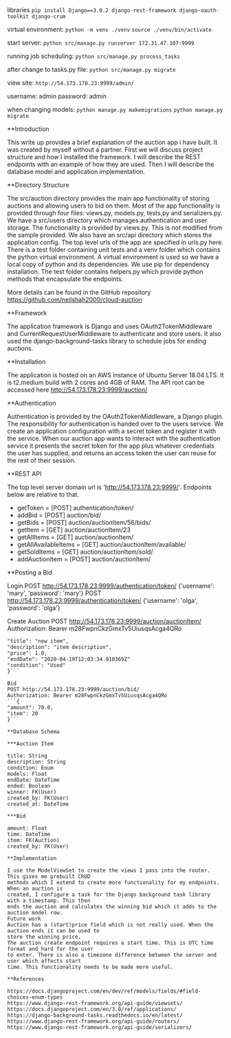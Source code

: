 libraries ```pip install Django==3.0.2 django-rest-framework django-oauth-toolkit django-crum```

virtual environment: ```python -m venv ./venv```   ```source ./venv/bin/activate```

start server: ```python src/manage.py runserver 172.31.47.107:9999```

running job scheduling: ```python src/manage.py process_tasks```

after change to tasks.py file: ```python src/manage.py migrate```

view site: ```http://54.173.178.23:9999/admin/```

username: admin
password: admin

when changing models:
```python manage.py makemigrations```
```python manage.py migrate```



**Introduction

This write up provides a brief explanation of the auction app i have built. It was created by
myself without a partner. First we will discuss project structure and how I installed the
framework. I will describe the REST endpoints with an example of how they are used. Then I will
describe the database model and application implementation.

**Directory Structure

The src/auction directory provides the main app functionality of storing auctions and allowing
users to bid on them. Most of the app functionality is provided through four files: views.py,
models.py, tests,py and serializers.py. We have a src/users directory which manages
authentication and user storage. The functionality is provided by views.py. This is not modified
from the sample provided. We also have an src/api directory which stores the application config.
The top level urls of the app are specified in urls.py here.
There is a test folder containing unit tests and a venv folder which contains the python virtual
environment. A virtual environment is used so we have a local copy of python and its
dependencies. We use pip for dependency installation. The test folder contains helpers.py
which provide python methods that encapsulate the endpoints.

More details can be found in the GitHub repository
https://github.com/neilshah2000/cloud-auction

**Framework

The application framework is Django and uses OAuth2TokenMiddleware and
CurrentRequestUserMiddleware to authenticate and store users. It also used the
django-background-tasks library to schedule jobs for ending auctions.

**Installation

The application is hosted on an AWS instance of Ubuntu Server 18.04 LTS. It is t2.medium
build with 2 cores and 4GB of RAM.
The API root can be accessed here http://54.173.178.23:9999/auction/

**Authentication

Authentication is provided by the OAuth2TokenMiddleware, a Django plugin. The responsibility
for authentication is handed over to the users service. We create an application configuration
with a secret token and register it with the service. When our auction app wants to interact with
the authentication service it presents the secret token for the app plus whatever credentials the
user has supplied, and returns an access token the user can reuse for the rest of their session.

**REST API

The top level server domain url is 'http://54.173.178.23:9999/'. Endpoints below are relative to
that.
- getToken = [POST] authentication/token/
- addBid = [POST] auction/bid/
- getBids = [POST] auction/auctionItem/56/bids/
- getItem = [GET] auction/auctionItem/23
- getAllItems = [GET] auction/auctionItem/
- getAllAvailableItems = [GET] auction/auctionItem/available/
- getSoldItems = [GET] auction/auctionItem/sold/
- addAuctionItem = [POST] auction/auctionItem/

**Posting a Bid

Login
POST http://54.173.178.23:9999/authentication/token/ {'username': 'mary', 'password': 'mary'}
POST http://54.173.178.23:9999/authentication/token/ {'username': 'olga', 'password': 'olga'}

Create Auction
POST http://54.173.178.23:9999/auction/auctionItem/
Authorization: Bearer m28FwpnCkzGmxTv5UiusqsAcga4QRo
```{
"title": "new item",
"description": "item description",
"price": 1.0,
"endDate": "2020-04-19T12:03:34.910369Z"
"condition": "Used"
}```

Bid
POST http://54.173.178.23:9999/auction/bid/
Authorization: Bearer m28FwpnCkzGmxTv5UiusqsAcga4QRo
```{
"amount": 70.0,
"item": 20
}```

**Database Schema

***Auction Item

title: String
description: String
condition: Enum
models: Float
endDate: DateTime
ended: Boolean
winner: FK(User)
created_by: FK(User)
created_at: DateTime

***Bid

amount: Float
time: DateTime
item: FK(Auction)
created_by: FK(User)

**Implementation

I use the ModelViewSet to create the views I pass into the router. This gives me prebuilt CRUD
methods which I extend to create more functionality for my endpoints. When an auction is
created, I configure a task for the Django background task library with a timestamp. This then
ends the auction and calculates the winning bid which it adds to the auction model row.
Future work
Auction has a (start)price field which is not really used. When the auction ends it can be used to
store the winning price.
The auction create endpoint requires a start time. This is UTC time format and hard for the user
to enter. There is also a timezone difference between the server and user which affects start
time. This functionality needs to be made more useful.

**References

https://docs.djangoproject.com/en/dev/ref/models/fields/#field-choices-enum-types
https://www.django-rest-framework.org/api-guide/viewsets/
https://docs.djangoproject.com/en/3.0/ref/applications/
https://django-background-tasks.readthedocs.io/en/latest/
https://www.django-rest-framework.org/api-guide/routers/
https://www.django-rest-framework.org/api-guide/serializers/
